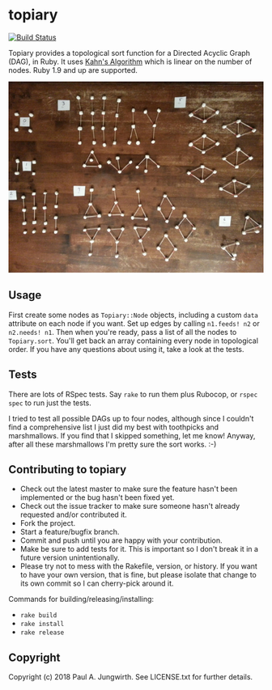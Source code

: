 topiary
=======

[![Build Status](https://travis-ci.org/pjungwir/topiary.svg?branch=master)](https://travis-ci.org/pjungwir/topiary)

Topiary provides a topological sort function for a Directed Acyclic Graph (DAG), in Ruby.
It uses [Kahn's Algorithm](https://en.wikipedia.org/wiki/Directed_acyclic_graph#Topological_sorting_and_recognition)
which is linear on the number of nodes.
Ruby 1.9 and up are supported.

![Topologically distinct directed acyclic graphs with four vertices](/marshmallows.jpg)


Usage
-----

First create some nodes as `Topiary::Node` objects,
including a custom `data` attribute on each node if you want.
Set up edges by calling `n1.feeds! n2` or `n2.needs! n1`.
Then when you're ready, pass a list of all the nodes to `Topiary.sort`.
You'll get back an array containing every node in topological order.
If you have any questions about using it, take a look at the tests.


Tests
-----

There are lots of RSpec tests.
Say `rake` to run them plus Rubocop,
or `rspec spec` to run just the tests.

I tried to test all possible DAGs up to four nodes,
although since I couldn't find a comprehensive list I just did my best with toothpicks and marshmallows.
If you find that I skipped something, let me know!
Anyway, after all these marshmallows I'm pretty sure the sort works. :-)


Contributing to topiary
-----------------------
 
* Check out the latest master to make sure the feature hasn't been implemented or the bug hasn't been fixed yet.
* Check out the issue tracker to make sure someone hasn't already requested and/or contributed it.
* Fork the project.
* Start a feature/bugfix branch.
* Commit and push until you are happy with your contribution.
* Make be sure to add tests for it. This is important so I don't break it in a future version unintentionally.
* Please try not to mess with the Rakefile, version, or history. If you want to have your own version, that is fine, but please isolate that change to its own commit so I can cherry-pick around it.

Commands for building/releasing/installing:

* `rake build`
* `rake install`
* `rake release`

Copyright
---------

Copyright (c) 2018 Paul A. Jungwirth.
See LICENSE.txt for further details.

